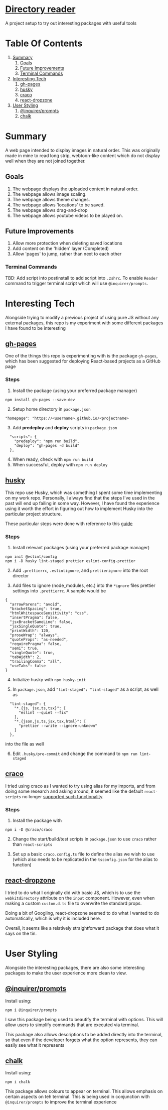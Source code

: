 # [Directory reader](https://OverCry.github.io/Reader)

A project setup to try out interesting packages with useful tools

# Table Of Contents

1. [Summary](#Summary)
   1. [Goals](#Goals)
   2. [Future Improvements](#Future-Improvements)
   3. [Terminal Commands](#Terminal-Commands)
2. [Interesting Tech](#Interesting-Tech)
   1. [gh-pages](#gh-pages)
   2. [husky](#husky)
   3. [craco](#craco)
   4. [react-dropzone](#react-dropzone)
3. [User Styling](#User-Styling)
   1. [@inquirer/prompts](#@inquirer/prompts)
   2. [chalk](#chalk)

# Summary

A web page intended to display images in natural order. This was originally made in mine to read long strip,
webtoon-like content which do not display well when they are not joined together.

## Goals

1. The webpage displays the uploaded content in natural order.
2. The webpage allows image scaling.
3. The webpage allows theme changes.
4. The webpage allows 'locations' to be saved.
5. The webpage allows drag-and-drop
6. The webpage allows youtube videos to be played on.

## Future Improvements

1. Allow more protection when deleting saved locations
2. Add content on the 'hidden' layer (Completed)
3. Allow 'pages' to jump, rather than next to each other

### Terminal Commands

TBD: Add script into postinstall to add script into `.zshrc`. To enable `Reader` command to trigger terminal script
which will use `@inquirer/prompts`.

# Interesting Tech

Alongside trying to modify a previous project of using pure JS without any external packages, this repo is my experiment
with some different packages I have found to be interesting

## [gh-pages](https://www.npmjs.com/package/gh-pages)

One of the things this repo is experimenting with is the package `gh-pages`, which has been suggested for deploying
React-based projects as a GitHub page

### Steps

1. Install the package (using your preferred package manager)

```
npm install gh-pages --save-dev
```

2. Setup home directory in `package.json`

```
"homepage": "https://<username>.github.io/<projectname>
```

3. Add <b>predeploy</b> and <b>deploy</b> scripts in `package.json`

```
  "scripts": {
    "predeploy": "npm run build",
    "deploy": "gh-pages -d build"
  },
```

4. When ready, check with `npm run build`
5. When successful, deploy with `npm run deploy`

## [husky](https://typicode.github.io/husky/)

This repo use Husky, which was something I spent some time implementing on my work repo. Personally, I always find that
the steps I've used in the past will end up failing in some way. However, I have found the experience using it worth the
effort in figuring out how to implement Husky into the particular project structure.

These particular steps were done with reference to this
[guide](https://dev.to/shashwatnautiyal/complete-guide-to-eslint-prettier-husky-and-lint-staged-fh9)

### Steps

1. Install relevant packages (using your preferred package manager)

```
npm init @eslint/config
npm i -D husky lint-staged prettier eslint-config-prettier
```

2. Add `.prettierrc`, `.eslintignore`, and `prettierignore` into the root director

3. Add files to ignore (node_modules, etc.) into the `*ignore` files prettier settings into `.prettierrc`. A sample
   would be

```
{
  "arrowParens": "avoid",
  "bracketSpacing": true,
  "htmlWhitespaceSensitivity": "css",
  "insertPragma": false,
  "jsxBracketSameLine": false,
  "jsxSingleQuote": true,
  "printWidth": 120,
  "proseWrap": "always",
  "quoteProps": "as-needed",
  "requirePragma": false,
  "semi": true,
  "singleQuote": true,
  "tabWidth": 2,
  "trailingComma": "all",
  "useTabs": false
}
```

4. Initialize husky with `npx husky-init`

5. In `package.json`, add `"lint-staged": "lint-staged"` as a script, as well as

```
  "lint-staged": {
    "*.{js, jsx,ts,tsx}": [
      "eslint --quiet --fix"
    ],
    "*.{json,js,ts,jsx,tsx,html}": [
      "prettier --write --ignore-unknown"
    ]
  },
```

into the file as well

6. Edit `.husky/pre-commit` and change the command to `npm run lint-staged`

## [craco](https://www.npmjs.com/package/@craco/craco)

I tried using craco as I wanted to try using alias for my imports, and from doing some research and asking around, it
seemed like the default `react-scripts` no longer
[supported such functionality](https://github.com/facebook/create-react-app/issues/12047#issuecomment-1214344699).

### Steps

1. Install the package with

```
npm i -D @craco/craco
```

2. Change the start/build/test scripts in `package.json` to use `craco` rather than `react-scripts`

3. Set up a basic `craco.config.ts` file to define the alias we wish to use (which also needs to be replicated in the
   `tsconfig.json` for the alias to function)

## [react-dropzone](https://www.npmjs.com/package/react-dropzone)

I tried to do what I originally did with basic JS, which is to use the `webkitdirectory` attribute on the `input`
component. However, even when making a custom `custom.d.ts` file to overwrite the standard props.

Doing a bit of Googling, react-dropzone seemed to do what I wanted to do automatically, which is why it is included
here.

Overall, it seems like a relatively straightforward package that does what it says on the tin.

# User Styling

Alongside the interesting packages, there are also some interesting packages to make the user experience more clean to
view.

## [@inquirer/prompts](https://www.npmjs.com/package/@inquirer/prompts)

Install using:

```
npm i @inquirer/prompts
```

I saw this package being used to beautify the terminal with options. This will allow users to simplify commands that are
executed via terminal.

This package also allows descriptions to be added directly into the terminal, so that even if the developer forgets what
the option represents, they can easily see what it represents

## [chalk](https://www.npmjs.com/package/chalk)

Install using:

```
npm i chalk
```

This package allows colours to appear on terminal. This allows emphasis on certain aspects on teh terminal. This is
being used in conjunction with `@inquirer/prompts` to improve the terminal experience
